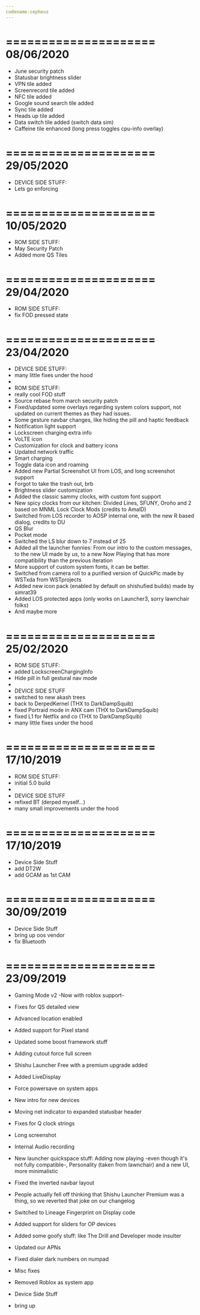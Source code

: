 ```yaml
---
codename:cepheus 
---
```

=====================
    08/06/2020
=====================
 * June security patch
 * Statusbar brightness slider
 * VPN tile added
 * Screenrecord tile added
 * NFC tile added
 * Google sound search tile added
 * Sync tile added
 * Heads up tile added
 * Data switch tile added (switch data sim)
 * Caffeine tile enhanced (long press toggles cpu-info overlay)


=====================
    29/05/2020
=====================
* DEVICE SIDE STUFF:
* Lets go enforcing

=====================
    10/05/2020
=====================
* ROM SIDE STUFF:
* May Security Patch
* Added more QS Tiles

=====================
    29/04/2020
=====================
* ROM SIDE STUFF:
* fix FOD pressed state

=====================
    23/04/2020
=====================
* DEVICE SIDE STUFF:
* many little fixes under the hood
*
* ROM SIDE STUFF:
* really cool FOD stuff
* Source rebase from march security patch
* Fixed/updated some overlays regarding system colors support, not updated on current themes as they had issues.
* Some gesture navbar changes, like hiding the pill and haptic feedback
* Notification light support
* Lockscreen charging extra info
* VoLTE icon
* Customization for clock and battery icons
* Updated network traffic
* Smart charging
* Toggle data icon and roaming
* Added new Partial Screenshot UI from LOS, and long screenshot support
* Forgot to take the trash out, brb
* Brightness slider customization
* Added the classic sammy clocks, with custom font support
* New spicy clocks from our kitchen: Divided Lines, SFUNY, Oroño and 2 based on MNML Lock Clock Mods (credits to AmalD)
* Switched from LOS recorder to AOSP internal one, with the new R based dialog, credits to DU
* QS Blur
* Pocket mode
* Switched the LS blur down to 7 instead of 25
* Added all the launcher funnies: From our intro to the custom messages, to the new UI made by us, to a new Now Playing that has more compatibility than the previous iteration
* More support of custom system fonts, it can be better.
* Switched from camera roll to a purified version of QuickPic made by WSTxda from WSTprojects
* Added new icon pack (enabled by default on shishufied builds) made by simrat39
* Added LOS protected apps (only works on Launcher3, sorry lawnchair folks)
* And maybe more


=====================
    25/02/2020
=====================
* ROM SIDE STUFF:
* added LockscreenChargingInfo
* Hide pill in full gestural nav mode
*
* DEVICE SIDE STUFF
* switched to new akash trees
* back to DerpedKernel (THX to DarkDampSquib)
* fixed Portraid mode in ANX cam (THX to DarkDampSquib)
* fixed L1 for Netflix and co (THX to DarkDampSquib)
* many little fixes under the hood

=====================
    17/10/2019
=====================
* ROM SIDE STUFF:
* initial 5.0 build
*
* DEVICE SIDE STUFF
* refixed BT (derped myself...)
* many small improvements under the hood


=====================
    17/10/2019
=====================
* Device Side Stuff 
* add DT2W
* add GCAM as 1st CAM

=====================
    30/09/2019
=====================
* Device Side Stuff 
* bring up oos vendor
* fix Bluetooth

=====================
    23/09/2019
=====================
* Gaming Mode v2 -Now with roblox support-
* Fixes for QS detailed view
* Advanced location enabled
* Added support for Pixel stand
* Updated some boost framework stuff
* Adding cutout force full screen
* Shishu Launcher Free with a premium upgrade added
* Added LiveDisplay
* Force powersave on system apps
* New intro for new devices
* Moving net indicator to expanded statusbar header
* Fixes for Q clock strings
* Long screenshot
* Internal Audio recording
* New launcher quickspace stuff: Adding now playing -even though it's not fully compatible-, Personality (taken from lawnchair) and a new UI, more minimalistic
* Fixed the inverted navbar layout
* People actually fell off thinking that Shishu Launcher Premium was a thing, so we reverted that joke on our changelog
* Switched to Lineage Fingerprint on Display code
* Added support for sliders for OP devices
* Added some goofy stuff: like The Drill and Developer mode insulter
* Updated our APNs
* Fixed dialer dark numbers on numpad
* Misc fixes
* Removed Roblox as system app

* Device Side Stuff 
* bring up
